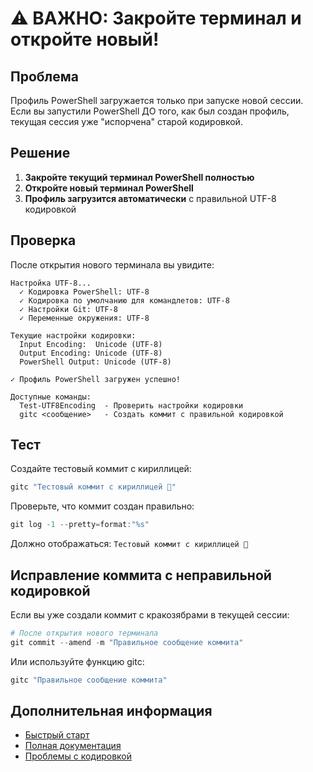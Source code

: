 # ⚠️ ВАЖНО: Закройте терминал и откройте новый!

## Проблема

Профиль PowerShell загружается только при запуске новой сессии. Если вы запустили PowerShell ДО того, как был создан профиль, текущая сессия уже "испорчена" старой кодировкой.

## Решение

1. **Закройте текущий терминал PowerShell полностью**
2. **Откройте новый терминал PowerShell**
3. **Профиль загрузится автоматически** с правильной UTF-8 кодировкой

## Проверка

После открытия нового терминала вы увидите:

```
Настройка UTF-8...
  ✓ Кодировка PowerShell: UTF-8
  ✓ Кодировка по умолчанию для командлетов: UTF-8
  ✓ Настройки Git: UTF-8
  ✓ Переменные окружения: UTF-8

Текущие настройки кодировки:
  Input Encoding:  Unicode (UTF-8)
  Output Encoding: Unicode (UTF-8)
  PowerShell Output: Unicode (UTF-8)

✓ Профиль PowerShell загружен успешно!

Доступные команды:
  Test-UTF8Encoding  - Проверить настройки кодировки
  gitc <сообщение>   - Создать коммит с правильной кодировкой
```

## Тест

Создайте тестовый коммит с кириллицей:

```powershell
gitc "Тестовый коммит с кириллицей 🚀"
```

Проверьте, что коммит создан правильно:

```powershell
git log -1 --pretty=format:"%s"
```

Должно отображаться: `Тестовый коммит с кириллицей 🚀`

## Исправление коммита с неправильной кодировкой

Если вы уже создали коммит с кракозябрами в текущей сессии:

```powershell
# После открытия нового терминала
git commit --amend -m "Правильное сообщение коммита"
```

Или используйте функцию gitc:

```powershell
gitc "Правильное сообщение коммита"
```

## Дополнительная информация

- [Быстрый старт](docs/POWERSHELL-UTF8-QUICKSTART.md)
- [Полная документация](docs/POWERSHELL-UTF8-SETUP.md)
- [Проблемы с кодировкой](docs/git-encoding-issues.md)

